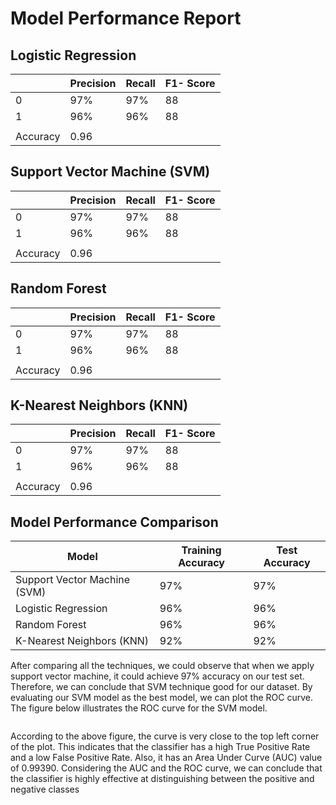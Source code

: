# Model Performance Report

## Logistic Regression

|            | Precision         |       Recall  |    F1- Score      |
|------------|-------------------|---------------|-------------------|
| 0          | 97%               | 97%           |       88          |
| 1          | 96%               | 96%           |      88           |
|            |                   |               |                   |
| Accuracy   |                                                0.96   |


## Support Vector Machine (SVM)
|            | Precision         |       Recall  |    F1- Score      |
|------------|-------------------|---------------|-------------------|
| 0          | 97%               | 97%           |       88          |
| 1          | 96%               | 96%           |      88           |
|            |                   |               |                   |
| Accuracy   |                                                0.96   |


## Random Forest
|            | Precision         |       Recall  |    F1- Score      |
|------------|-------------------|---------------|-------------------|
| 0          | 97%               | 97%           |       88          |
| 1          | 96%               | 96%           |      88           |
|            |                   |               |                   |
| Accuracy   |                                                0.96   |


## K-Nearest Neighbors (KNN)
|            | Precision         |       Recall  |    F1- Score      |
|------------|-------------------|---------------|-------------------|
| 0          | 97%               | 97%           |       88          |
| 1          | 96%               | 96%           |      88           |
|            |                   |               |                   |
| Accuracy   |                                                0.96   |


## Model Performance Comparison

| Model                          | Training Accuracy | Test Accuracy |
|--------------------------------|-------------------|---------------|
| Support Vector Machine (SVM)   | 97%               | 97%           |
| Logistic Regression            | 96%               | 96%           |
| Random Forest                  | 96%               | 96%           |
| K-Nearest Neighbors (KNN)      | 92%               | 92%           |


After comparing all the techniques, we could observe that when we apply support vector 
machine, it could achieve 97% accuracy on our test set. Therefore, we can conclude that SVM 
technique good for our dataset.
By evaluating our SVM model as the best model, we can plot the ROC curve. The figure below 
illustrates the ROC curve for the SVM model.

<img src>    </img>

According to the above figure, the curve is very close to the top left corner of the plot. This indicates 
that the classifier has a high True Positive Rate and a low False Positive Rate. Also, it has an Area 
Under Curve (AUC) value of 0.99390. Considering the AUC and the ROC curve, we can conclude that 
the classifier is highly effective at distinguishing between the positive and negative classes
